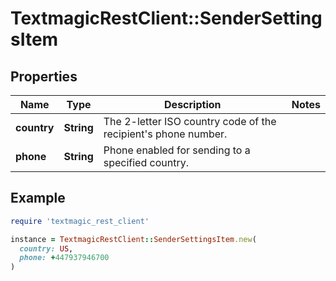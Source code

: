 # TextmagicRestClient::SenderSettingsItem

## Properties

| Name | Type | Description | Notes |
| ---- | ---- | ----------- | ----- |
| **country** | **String** | The 2-letter ISO country code of the recipient&#39;s phone number.  |  |
| **phone** | **String** | Phone enabled for sending to a specified country. |  |

## Example

```ruby
require 'textmagic_rest_client'

instance = TextmagicRestClient::SenderSettingsItem.new(
  country: US,
  phone: +447937946700
)
```

